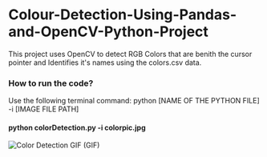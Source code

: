 # Colour-Detection-Using-Pandas-and-OpenCV-Python-Project

This project uses OpenCV to detect RGB Colors that are benith the cursor pointer and Identifies it's names using the colors.csv data.

### How to run the code?
Use the following terminal command:
python [NAME OF THE PYTHON FILE] -i [IMAGE FILE PATH]
#### python colorDetection.py -i colorpic.jpg

![Color Detection GIF](https://user-images.githubusercontent.com/15246084/83334667-b0ff4d80-a2c5-11ea-9112-c268fd05676f.gif)
(GIF)
